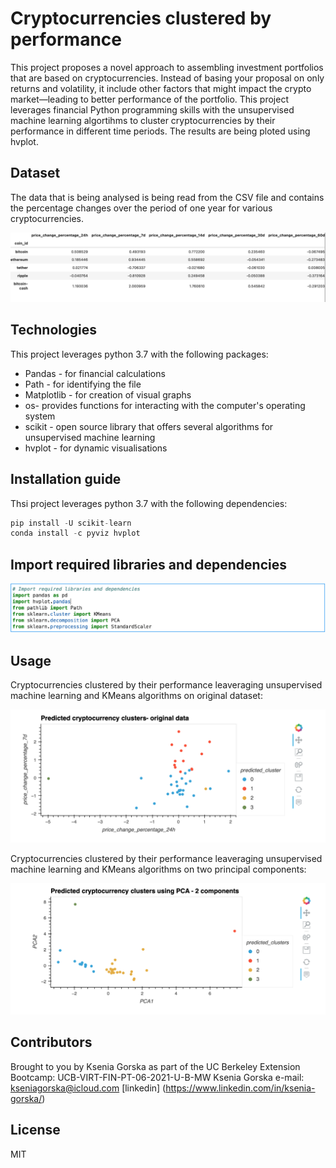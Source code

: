 # Cryptocurrencies clustered by performance
This project proposes a novel approach to assembling investment portfolios that are based on cryptocurrencies. Instead of basing your proposal on only returns and volatility, it include other factors that might impact the crypto market—leading to better performance of the portfolio.
This project leverages financial Python programming skills with the  unsupervised machine learning algortihms to  cluster cryptocurrencies by their performance in different time periods. 
The results are being ploted using hvplot.

## Dataset
The data that is being analysed is being read from the CSV file and contains the percentage changes over the period of one year for various cryptocurrencies.

![image](images/dataset.png)

## Technologies 
This project leverages python 3.7 with the following packages:
* Pandas - for financial calculations
* Path - for identifying the file
* Matplotlib - for creation of visual graphs
* os- provides functions for interacting with the computer's operating system
* scikit - open source library that offers several algorithms for unsupervised machine learning
* hvplot - for dynamic visualisations


## Installation guide 
Thsi project leverages python 3.7 with the following dependencies:

``` python
pip install -U scikit-learn
conda install -c pyviz hvplot
```

## Import required libraries and dependencies 

![image1](images/libraries.png)

## Usage 

Cryptocurrencies clustered by their performance leaveraging unsupervised machine learning and KMeans algorithms on original dataset:

![image](images/clusters_original.png)



Cryptocurrencies clustered by their performance leaveraging unsupervised machine learning and KMeans algorithms on two principal components:

![image](images/clusters_PCA.png)

## Contributors
Brought to you by Ksenia Gorska as part of the UC Berkeley Extension Bootcamp: UCB-VIRT-FIN-PT-06-2021-U-B-MW Ksenia Gorska
 e-mail: kseniagorska@icloud.com 
[linkedin] (https://www.linkedin.com/in/ksenia-gorska/)

## License

MIT